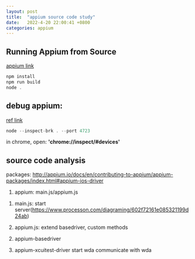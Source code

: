 ```yaml
--- 
layout: post
title:  "appium source code study"
date:   2022-4-20 22:00:41 +0800
categories: appium
---
```



## Running Appium from Source
[appium link](https://github.com/appium/appium/blob/master/docs/en/contributing-to-appium/appium-from-source.md)
```javascript
npm install
npm run build
node .
```


## debug appium: 
[ref link](https://zhuanlan.zhihu.com/p/338287139)


 ``` javascript
 node --inspect-brk . --port 4723
 ```

in chrome, open:    **'chrome://inspect/#devices'**


## source code analysis
packages:
http://appium.io/docs/en/contributing-to-appium/appium-packages/index.html#appium-ios-driver

1. appium: main.js/appium.js

 1) main.js: start server(https://www.processon.com/diagraming/602f72161e085321199d24ab)
 
2) appium.js: extend basedriver, custom methods
 
2. appium-basedriver
  
3. appium-xcuitest-driver
   start wda
   communicate with wda  
